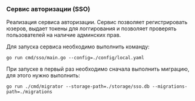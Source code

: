 ### Сервис авторизации (SSO)

Реализация сервиса авторизации. Сервис позволяет регистрировать юзеров, выдает токены для
логгирования и позволяет проверять пользователей на наличие админских прав.

Для запуска сервиса необходимо выполнить команду:
```
go run cmd/sso/main.go --config=./config/local.yaml
```

При запуске в первый раз необходимо сначала выполнить миграцию, для этого нужно выполнить:
```
go run ./cmd/migrator --storage-path=./storage/sso.db --migrations-path=./migrations
```